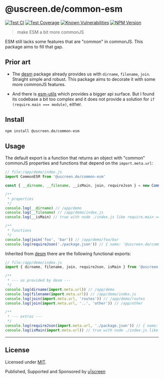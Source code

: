 # @uscreen.de/common-esm

[![Test CI](https://github.com/uscreen/common-esm/actions/workflows/node.js.yml/badge.svg)](https://github.com/uscreen/common-esm/actions/workflows/node.js.yml)
[![Test Coverage](https://coveralls.io/repos/github/uscreen/common-esm/badge.svg?branch=main)](https://coveralls.io/github/uscreen/common-esm?branch=main)
[![Known Vulnerabilities](https://snyk.io/test/github/uscreen/common-esm/badge.svg?targetFile=package.json)](https://snyk.io/test/github/uscreen/common-esm?targetFile=package.json)
[![NPM Version](https://badge.fury.io/js/@uscreen.de%2Fcommon-esm.svg)](https://badge.fury.io/js/@uscreen.de%2Fcommon-esm)

> make ESM a bit more commonJS

ESM still lacks some features that are "common" in commonJS. This package aims to fill that gap. 

## Prior art

* The [desm](https://www.npmjs.com/package/desm) package already provides us with `dirname`, `filename`, `join`. Straight simple and robust. This package aims to decorate it with some more commonJS features.

* And there is [esm-utils](https://www.npmjs.com/package/esm-utils) which provides a bigger api surface. But I found its codebase a bit too complex and it does not provide a solution for `if (require.main === module)`, either.

## Install

```bash
npm install @uscreen.de/common-esm
```

## Usage

The default export is a function that returns an object with "common" commonJS properties and functions that depend on the `import.meta.url`:

```js
// file:/app/demo/index.js
import CommonESM from '@uscreen.de/common-esm'

const { __dirname, __filename, __isMain, join, requireJson } = new CommonESM(import.meta.url)

/**
 * properties
 */
console.log(__dirname) // /app/demo
console.log(__filename) // /app/demo/index.js
console.log(__isMain) // true with node ./index.js like require.main === module

/**
 * functions
 */
console.log(join('foo', 'bar')) // /app/demo/foo/bar
console.log(requireJson('./package.json')) // { name: '@uscreen.de/common-esm', ... }
```

Inherited from [desm](https://www.npmjs.com/package/desm) there are the following functional exports:

```js
// file:/app/demo/index.js
import { dirname, filename, join, requireJson, isMain } from '@uscreen.de/common-esm'

/**
 * --- as provided by desm ---
 */
console.log(dirname(import.meta.url)) // /app/demo
console.log(filename(import.meta.url)) // /app/demo/index.js
console.log(join(import.meta.url, 'routes')) // /app/demo/routes
console.log(join(import.meta.url, '..', 'other')) // /app/other

/**
 * --- extras ---
 */
console.log(requireJson(import.meta.url, './package.json')) // { name: '@uscreen.de/common-esm', ... }
console.log(isMain(import.meta.url)) // true with node ./index.js like require.main === module

```
---

## License

Licensed under [MIT](./LICENSE).

Published, Supported and Sponsored by [u|screen](https://uscreen.de)
